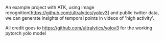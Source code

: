 An example project with ATK, using image recognition[https://github.com/ultralytics/yolov3] and public twitter data, we can generate insights of temporal points in videos of 'high activity'. 

All credit goes to https://github.com/ultralytics/yolov3 for the 
working pytorch yolo model
